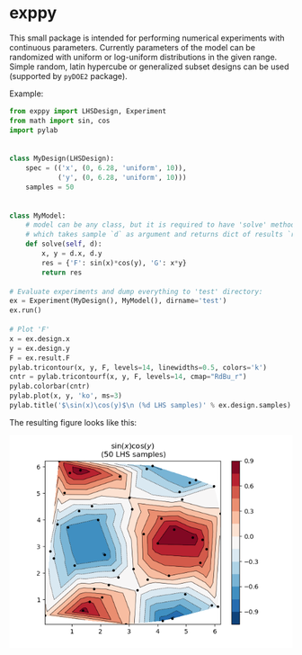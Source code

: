 # exppy
This small package is intended for performing numerical experiments with continuous parameters. Currently parameters of the model can be randomized with uniform or log-uniform distributions in the given range. Simple random, latin hypercube or generalized subset designs can be used (supported by `pyDOE2` package).

Example:

```python
from exppy import LHSDesign, Experiment
from math import sin, cos
import pylab


class MyDesign(LHSDesign):
    spec = (('x', (0, 6.28, 'uniform', 10)),
            ('y', (0, 6.28, 'uniform', 10)))
    samples = 50


class MyModel:
    # model can be any class, but it is required to have 'solve' method
    # which takes sample `d` as argument and returns dict of results `res`
    def solve(self, d):
        x, y = d.x, d.y
        res = {'F': sin(x)*cos(y), 'G': x*y}
        return res

# Evaluate experiments and dump everything to 'test' directory:
ex = Experiment(MyDesign(), MyModel(), dirname='test')
ex.run()  

# Plot 'F'
x = ex.design.x
y = ex.design.y
F = ex.result.F
pylab.tricontour(x, y, F, levels=14, linewidths=0.5, colors='k')
cntr = pylab.tricontourf(x, y, F, levels=14, cmap="RdBu_r")
pylab.colorbar(cntr)
pylab.plot(x, y, 'ko', ms=3)
pylab.title('$\sin(x)\cos(y)$\n (%d LHS samples)' % ex.design.samples)
```

The resulting figure looks like this:

![image](data/sincos.png)
